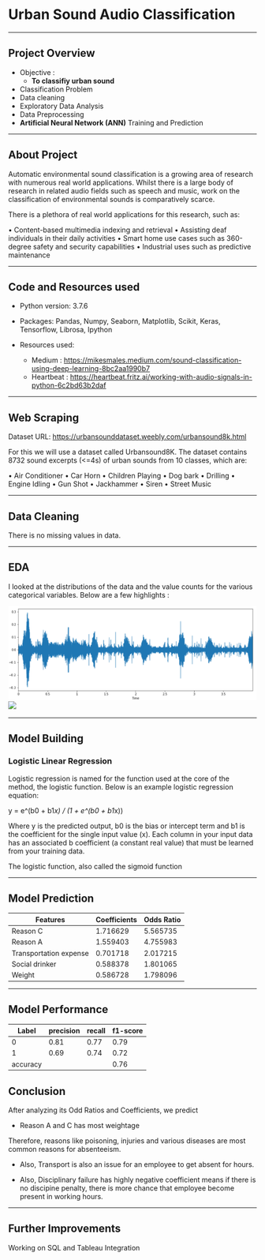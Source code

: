 #  Urban Sound Audio Classification

---

## Project Overview

- Objective : 
  - **To classifiy urban sound**
- Classification Problem
- Data cleaning
- Exploratory Data Analysis
- Data Preprocessing
- **Artificial Neural Network (ANN)** Training and Prediction

---
## About Project

Automatic environmental sound classification is a growing area of research with numerous real world applications. Whilst there is a large body of research in related audio fields such as speech and music, work on the classification of environmental sounds is comparatively scarce.

There is a plethora of real world applications for this research, such as:

• Content-based multimedia indexing and retrieval
• Assisting deaf individuals in their daily activities
• Smart home use cases such as 360-degree safety and security capabilities
• Industrial uses such as predictive maintenance

---
## Code and Resources used

- Python version: 3.7.6
- Packages: Pandas, Numpy, Seaborn, Matplotlib, Scikit, Keras, Tensorflow, Librosa, Ipython
- Resources used:

  * Medium : https://mikesmales.medium.com/sound-classification-using-deep-learning-8bc2aa1990b7
  * Heartbeat : https://heartbeat.fritz.ai/working-with-audio-signals-in-python-6c2bd63b2daf

---
## Web Scraping

Dataset URL: https://urbansounddataset.weebly.com/urbansound8k.html

For this we will use a dataset called Urbansound8K. The dataset contains 8732 sound excerpts (<=4s) of urban sounds from 10 classes, which are:

• Air Conditioner
• Car Horn
• Children Playing
• Dog bark
• Drilling
• Engine Idling
• Gun Shot
• Jackhammer
• Siren
• Street Music

---
## Data Cleaning

There is no missing values in data.

---
## EDA

I looked at the distributions of the data and the value counts for the various categorical variables. Below are a few highlights :

![](https://github.com/SidSolanki28/Urban-Sound-Audio-Classification/blob/main/image/Capture1.PNG)
![](https://github.com/SidSolanki28/Urban-Sound-Audio-Classification/blob/main/image/Capture12.PNG)

---
## Model Building

### Logistic Linear Regression

Logistic regression is named for the function used at the core of the method, the logistic function.
Below is an example logistic regression equation:

y = e^(b0 + b1*x) / (1 + e^(b0 + b1*x))

Where y is the predicted output, b0 is the bias or intercept term and b1 is the coefficient for the single input value (x). Each column in your input data has an associated b coefficient (a constant real value) that must be learned from your training data.

The logistic function, also called the sigmoid function

---
## Model Prediction

| Features| Coefficients | Odds Ratio 
| ----------- | ----------- | --------- |
| Reason C | 1.716629 | 5.565735 |
| Reason A | 1.559403 | 4.755983 |
| Transportation expense	| 0.701718	| 2.017215 |
|	Social drinker | 0.588378	| 1.801065 |
|	Weight	| 0.586728 | 1.798096 | 

---
## Model Performance

| Label | precision | recall |  f1-score 
| ----------- | ----------- | --------- | ------- |
| 0 | 0.81 | 0.77 | 0.79 |
| 1 | 0.69 | 0.74 | 0.72 |
| accuracy |  |   | 0.76 |    

## Conclusion

After analyzing its Odd Ratios and Coefficients, we predict

- Reason A and C has most weightage

Therefore, reasons like poisoning, injuries and various diseases are most common reasons for absenteeism.

- Also, Transport is also an issue for an employee to get absent for hours.

- Also, Disciplinary failure has highly negative coefficient means if there is no discipine penalty, there is more chance that employee become present in working hours.

---

## Further Improvements

Working on SQL and Tableau Integration
